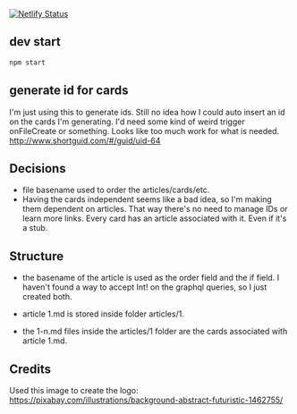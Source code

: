 [![Netlify Status](https://api.netlify.com/api/v1/badges/5e039406-00ce-4a36-a25e-6ef2eaa73271/deploy-status)](https://app.netlify.com/sites/zealous-booth-c55977/deploys)

## dev start

```sh
npm start
```

## generate id for cards

I'm just using this to generate ids. Still no idea how I could auto insert an id on the cards I'm generating. I'd need some kind of weird trigger onFileCreate or something. Looks like too much work for what is needed.
http://www.shortguid.com/#/guid/uid-64


## Decisions

- file basename used to order the articles/cards/etc.
- Having the cards independent seems like a bad idea, so I'm making them dependent on articles. That way there's no need to manage IDs or learn more links. Every card has an article associated with it. Even if it's a stub.


## Structure

- the basename of the article is used as the order field and the if field. I haven't found a way to accept Int! on the graphql queries, so I just created both.


- article 1.md is stored inside folder articles/1.
- the 1-n.md files inside the articles/1 folder are the cards associated with article 1.md.


## Credits

Used this image to create the logo: https://pixabay.com/illustrations/background-abstract-futuristic-1462755/
